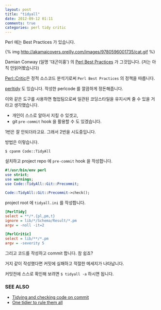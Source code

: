 ```yaml
---
layout: post
title: "tidyall"
date: 2012-09-12 01:11
comments: true
categories: perl tidy critic
---
```


Perl 에는 Best Practices 가 있습니다.

{% img http://akamaicovers.oreilly.com/images/9780596001735/cat.gif %}

Damian Conway (일명 '대곤이횽') 의 [Perl Best Practices](http://shop.oreilly.com/product/9780596001735.do) 가 그것입니다. (저는 아직 안읽어봤습니다)

[Perl::Critic](http://search.cpan.org/~thaljef/Perl-Critic-1.118/lib/Perl/Critic.pm)은 정적 소스코드 분석기로써 `Perl Best Practices` 의 정책을 따릅니다.

[perltidy](http://search.cpan.org/~shancock/Perl-Tidy-20120714/bin/perltidy) 도 있습니다.
작성한 perlcode 를 깔끔하게 정돈해줍니다.

이와 같은 도구를 사용하면 협업팀으로써 일관된 코딩스타일을 유지시켜 줄
수 있을 거라고 생각했습니다.

- 개인이 스스로 알아서 지킬 수 있겟고,
- git `pre-commit` hook 을 활용할 수 도 있겠습니다.

1번은 잘 안되더라고요.
그래서 2번을 시도중입니다.

방법은 이렇습니다.

    $ cpanm Code::TidyAll

설치하고 project repo 에 `pre-commit` hook 을 작성합니다.

```perl .git/hooks/pre-commit
#!/usr/bin/env perl
use strict;
use warnings;
use Code::TidyAll::Git::Precommit;

Code::TidyAll::Git::Precommit->check();
```

project root 에 `tidyall.ini` 를 작성합니다.

```ini tidyall.ini
[PerlTidy]
select = **/*.{pl,pm,t}
ignore = lib/*/Schema/Result/*.pm
argv = -noll -it=2

[PerlCritic]
select = lib/**/*.pm
argv = -severity 5
```

그리고 코드를 작성하고 commit 합니다.
참 쉽죠?

거지 같이 작성했다면 커밋에 실패하고 적절한 메세지가 나타납니다.

커밋전에 스스로 확인해 보려면 `$ tidyall -a` 하시면 됩니다.

### SEE ALSO

- [Tidying and checking code on commit](http://www.openswartz.com/2012/09/05/tidying-and-checking-code-on-commit/)
- [One tidier to rule them all](http://www.openswartz.com/2012/08/21/one-tidier-to-rule-them-all/)
